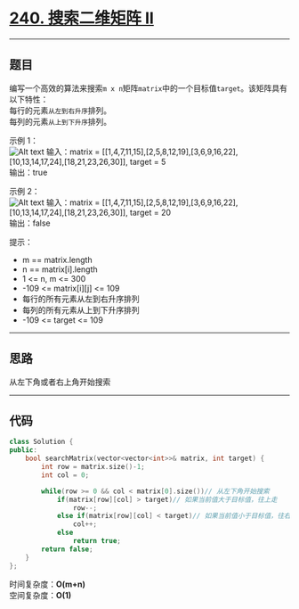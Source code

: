 # [240. 搜索二维矩阵 II](https://leetcode.cn/problems/search-a-2d-matrix-ii/)

---

## 题目

编写一个高效的算法来搜索`m x n`矩阵`matrix`中的一个目标值`target`。该矩阵具有以下特性：  
每行的元素`从左到右升序`排列。  
每列的元素`从上到下升序`排列。

示例 1：  
![Alt text]([image.png](https://github.com/yang-yang-o-o/CodingNotes/blob/main/Coding/asset/240_1.png))
输入：matrix = [[1,4,7,11,15],[2,5,8,12,19],[3,6,9,16,22],[10,13,14,17,24],[18,21,23,26,30]], target = 5  
输出：true  

示例 2：  
![Alt text]([image-1.png](https://github.com/yang-yang-o-o/CodingNotes/blob/main/Coding/asset/240_2.png))
输入：matrix = [[1,4,7,11,15],[2,5,8,12,19],[3,6,9,16,22],[10,13,14,17,24],[18,21,23,26,30]], target = 20  
输出：false  

提示：  
- m == matrix.length
- n == matrix[i].length
- 1 <= n, m <= 300
- -109 <= matrix[i][j] <= 109
- 每行的所有元素从左到右升序排列
- 每列的所有元素从上到下升序排列
- -109 <= target <= 109

---

## 思路

从左下角或者右上角开始搜索

---

## 代码

```C++
class Solution {
public:
    bool searchMatrix(vector<vector<int>>& matrix, int target) {
        int row = matrix.size()-1;
        int col = 0;

        while(row >= 0 && col < matrix[0].size())// 从左下角开始搜索
            if(matrix[row][col] > target)// 如果当前值大于目标值，往上走
                row--;
            else if(matrix[row][col] < target)// 如果当前值小于目标值，往右走
                col++;
            else
                return true;
        return false;
    }
};
```

时间复杂度：**O(m+n)**  
空间复杂度：**O(1)**
